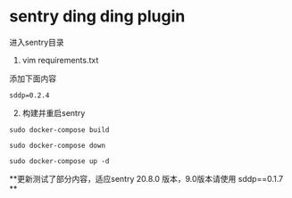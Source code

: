 sentry ding ding plugin
===

进入sentry目录

1. vim requirements.txt

添加下面内容

```
sddp=0.2.4
```

2. 构建并重启sentry

`sudo docker-compose build`

`sudo docker-compose down`

`sudo docker-compose up -d`

**更新测试了部分内容，适应sentry 20.8.0 版本，9.0版本请使用 sddp==0.1.7 **
